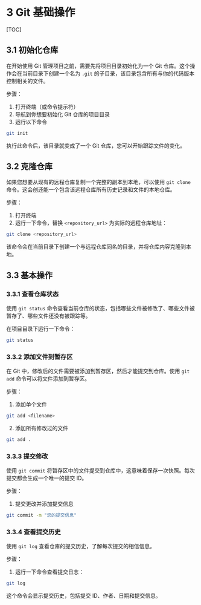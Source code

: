 # 3 Git 基础操作

[TOC]

## 3.1 初始化仓库

在开始使用 Git 管理项目之前，需要先将项目目录初始化为一个 Git 仓库。这个操作会在当前目录下创建一个名为 `.git` 的子目录，该目录包含所有与你的代码版本控制相关的文件。

步骤：

1. 打开终端（或命令提示符）
2. 导航到你想要初始化 Git 仓库的项目目录
3. 运行以下命令

```bash
git init
```

执行此命令后，该目录就变成了一个 Git 仓库，您可以开始跟踪文件的变化。

## 3.2 克隆仓库

如果您想要从现有的远程仓库复制一个完整的副本到本地，可以使用 `git clone` 命令。这会创还能一个包含该远程仓库所有历史记录和文件的本地仓库。

步骤：

1. 打开终端
2. 运行一下命令，替换 `<repository_url>` 为实际的远程仓库地址：

```bash
git clone <repository_url>
```

该命令会在当前目录下创建一个与远程仓库同名的目录，并将仓库内容克隆到本地。

## 3.3 基本操作

### 3.3.1 查看仓库状态

使用 `git status` 命令查看当前仓库的状态，包括哪些文件被修改了、哪些文件被暂存了、哪些文件还没有被跟踪等。

在项目目录下运行一下命令：

```bash
git status
```

### 3.3.2 添加文件到暂存区

在 Git 中，修改后的文件需要被添加到暂存区，然后才能提交到仓库。使用 `git add` 命令可以将文件添加到暂存区。

步骤：

1. 添加单个文件

```bash
git add <filename>
```

2. 添加所有修改过的文件

```bash
git add .
```

### 3.3.3 提交修改

使用 `git commit` 将暂存区中的文件提交到仓库中，这意味着保存一次快照。每次提交都会生成一个唯一的提交 ID。

步骤：

1. 提交更改并添加提交信息

```bash
git commit -m "您的提交信息"
```

### 3.3.4 查看提交历史

使用 `git log` 查看仓库的提交历史，了解每次提交的相信信息。

步骤：

1. 运行一下命令查看提交日志：

```bash
git log
```

这个命令会显示提交历史，包括提交 ID、作者、日期和提交信息。